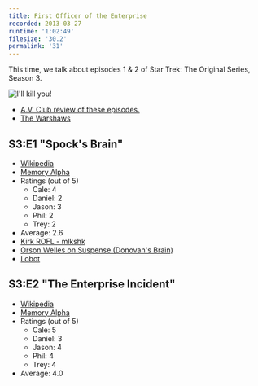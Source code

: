 ```yaml
---
title: First Officer of the Enterprise
recorded: 2013-03-27
runtime: '1:02:49'
filesize: '30.2'
permalink: '31'
---
```


This time, we talk about episodes 1 & 2 of Star Trek: The Original Series, Season 3.

![I'll kill you!](http://jawgrind.s3.amazonaws.com/Jawgrind-Episode-31.jpg)

- [A.V. Club review of these episodes.](http://www.avclub.com/articles/spocks-brainthe-enterprise-incident,36001/)
- [The Warshaws](http://warshaws.net/)

## S3:E1 "Spock's Brain"

- [Wikipedia](http://en.wikipedia.org/wiki/Spock%27s_Brain)
- [Memory Alpha](http://en.memory-alpha.org/wiki/Spock%27s_Brain_(episode))
- Ratings (out of 5)
    - Cale: 4
    - Daniel: 2
    - Jason: 3
    - Phil: 2
    - Trey: 2
- Average: 2.6
- [Kirk ROFL - mlkshk](http://mlkshk.com/p/PQNT)
- [Orson Welles on Suspense (Donovan's Brain)](http://archive.org/details/OrsonWellesOnSuspense)
- [Lobot](http://starwars.wikia.com/wiki/Lobot)

## S3:E2 "The Enterprise Incident"

- [Wikipedia](http://en.wikipedia.org/wiki/The_Enterprise_Incident)
- [Memory Alpha](http://en.memory-alpha.org/wiki/The_Enterprise_Incident_(episode))
- Ratings (out of 5)
    - Cale: 5
    - Daniel: 3
    - Jason: 4
    - Phil: 4
    - Trey: 4
- Average: 4.0
